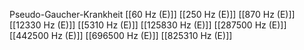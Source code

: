 Pseudo-Gaucher-Krankheit
[[60 Hz (E)]]
[[250 Hz (E)]]
[[870 Hz (E)]]
[[12330 Hz (E)]]
[[5310 Hz (E)]]
[[125830 Hz (E)]]
[[287500 Hz (E)]]
[[442500 Hz (E)]]
[[696500 Hz (E)]]
[[825310 Hz (E)]]